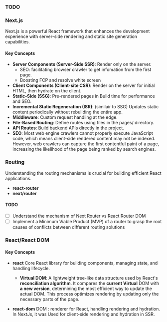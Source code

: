 ### TODO

### Next.js

Next.js is a powerful React framework that enhances the development experience with server-side rendering and static site generation capabilities.

#### Key Concepts

- **Server Components (Server-Side SSR)**: Render only on the server.
  - SEO: facilitating browser crawler to get infomation from the first page.
  - Boosting FCP and resolve white screen
- **Client Components (Client-site CSR)**: Render on the server for initial HTML, then hydrate on the client.
- **Static-Side (SSG)**: Pre-rendered pages in Build time for performance and SEO.
- **Incremental Static Regeneration (ISR)**: (similair to SSG) Updates static content periodically without rebuilding the entire app.
- **Middleware**: Custom request handling at the edge.
- **File-Based Routing**: Define routes using files in the pages/ directory.
- **API Routes**: Build backend APIs directly in the project.
- **SEO**: Most web engine crawlers cannot properly execute JavaScript code, which means client-side rendered content may not be indexed. However, web crawlers can capture the first contentful paint of a page, increasing the likelihood of the page being ranked by search engines.

### Routing

Understanding the routing mechanisms is crucial for building efficient React applications.

- **react-router**
- **next/router**

#### TODO

- [ ] Understand the mechanism of Next Router vs React Router DOM
- [ ] Implement a Minimum Viable Product (MVP) of a router to grasp the root causes of conflicts between different routing solutions

### React/React DOM

#### Key Concepts

- **react** Core React library for building components, managing state, and handling lifecycle.

  - **Virtual DOM**: A lightweight tree-like data structure used by React's **reconciliation algorithm**. It compares the **current Virtual** DOM with **a new version**, determining the most efficient way to update the actual DOM. This process optimizes rendering by updating only the necessary parts of the page.

- **react-dom** DOM : renderer for React, handling rendering and hydration. In NextJs, it was Used for client-side rendering and hydration in SSR.
